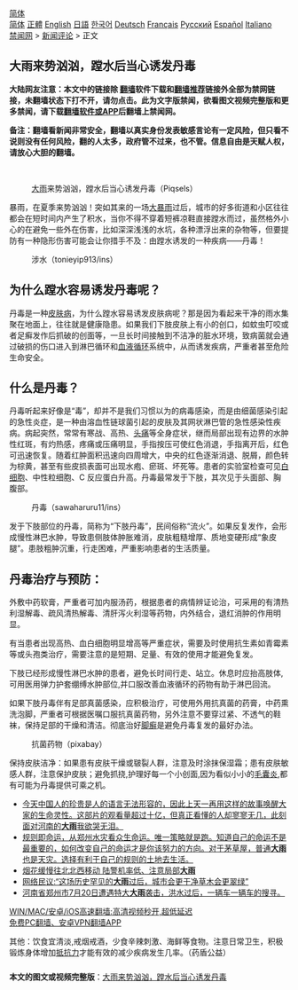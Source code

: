  <!-- 面包屑导航 --> <div class="breadcrumb"><!-- GTranslate: https://gtranslate.io/ -->  <div class="switcher notranslate">  <div class="selected">  <a href="#" onclick="return false;"> 简体</a>  </div>  <div class="option">  <a href="https://www.bannedbook.org" onclick="doGTranslate('zh-CN|zh-CN');jQuery('div.switcher div.selected a').html(jQuery(this).html());return false;" title="简体中文" class="nturl selected"> 简体</a>  <a href="https://www.bannedbook.org/zh-tw/" onclick="doGTranslate('zh-CN|zh-TW');jQuery('div.switcher div.selected a').html(jQuery(this).html());return false;" title="繁體中文" class="nturl"> 正體</a>  <a href="https://www.bannedbook.org/en/" onclick="doGTranslate('zh-CN|en');jQuery('div.switcher div.selected a').html(jQuery(this).html());return false;" title="English" class="nturl"> English</a>  <a href="https://www.bannedbook.org/ja/" onclick="doGTranslate('zh-CN|ja');jQuery('div.switcher div.selected a').html(jQuery(this).html());return false;" title="日本語" class="nturl"> 日語</a>  <a href="https://www.bannedbook.org/ko/" onclick="doGTranslate('zh-CN|ko');jQuery('div.switcher div.selected a').html(jQuery(this).html());return false;" title="한국어" class="nturl"> 한국어</a>  <a href="https://www.bannedbook.org/de/" onclick="doGTranslate('zh-CN|de');jQuery('div.switcher div.selected a').html(jQuery(this).html());return false;" title="Deutsch" class="nturl"> Deutsch</a>  <a href="https://www.bannedbook.org/fr/" onclick="doGTranslate('zh-CN|fr');jQuery('div.switcher div.selected a').html(jQuery(this).html());return false;" title="Français" class="nturl"> Français</a>  <a href="https://www.bannedbook.org/ru/" onclick="doGTranslate('zh-CN|ru');jQuery('div.switcher div.selected a').html(jQuery(this).html());return false;" title="Русский" class="nturl"> Русский</a>  <a href="https://www.bannedbook.org/es/" onclick="doGTranslate('zh-CN|es');jQuery('div.switcher div.selected a').html(jQuery(this).html());return false;" title="Español" class="nturl"> Español</a>  <a href="https://www.bannedbook.org/it/" onclick="doGTranslate('zh-CN|it');jQuery('div.switcher div.selected a').html(jQuery(this).html());return false;" title="Italiano" class="nturl"> Italiano</a>  </div>  </div>      <div class='breadcrumb-sub'><!-- Breadcrumb NavXT 6.3.0 --> <a href="https://www.bannedbook.org/" class="home">禁闻网</a> &gt; <a href="https://www.bannedbook.org/bnews/comments/" class="category">新闻评论</a> &gt; 正文</div></div><h2>大雨来势汹汹，蹚水后当心诱发丹毒</h2> <p class="notice"><b>大陆网友注意：本文中的链接除 <a href="https://github.com/bannedbook/fanqiang" >翻墙</a>软件下载和<a href="https://github.com/killgcd/justmysocks/blob/master/README.md">翻墙推荐</a>链接外全部为禁网链接，未翻墙状态下打不开，请勿点击。此为文字版禁闻，欲看图文视频完整版和更多禁闻，请下载<a href="https://github.com/bannedbook/fanqiang">翻墙软件或APP</a>后翻墙上禁闻网。</p><p>备注：翻墙看新闻非常安全，翻墙以真实身份发表敏感言论有一定风险，但只看不说则没有任何风险，翻的人太多，政府管不过来，也不管。信息自由是天赋人权，请放心大胆的翻墙。</b></p>  <div class="entry"> <br /> <figure><a href="https://i2.wp.com/upload-images-bucket-v64rleca837do.s3.eu-west-1.amazonaws.com/wp-content/uploads/2021/07/25104401/%E6%8D%95%E8%8E%B7-74.png?fit=863%2C466&#038;ssl=1" data-caption="大雨来势汹汹，蹚水后当心诱发丹毒（Piqsels） "></a><figcaption class="wp-caption-text"><a href="https://www.bannedbook.org/bnews/tag/%E5%A4%A7%E9%9B%A8/" class="st_tag internal_tag" rel="tag" title="标签 大雨 下的日志">大雨</a>来势汹汹，蹚水后当心诱发丹毒（Piqsels） </figcaption></figure> <p>暴雨，在夏季来势汹汹！突如其来的一场<a href="https://www.bannedbook.org/bnews/tag/%e5%a4%a7%e6%9a%b4%e9%9b%a8/" class="st_tag internal_tag" rel="tag" title="标签 大暴雨 下的日志">大暴雨</a>过后，城市的好多街道和小区往往都会在短时间内产生了积水，当你不得不穿着短裤凉鞋直接蹚水而过，虽然格外小心的在避免一些外在伤害，比如深深浅浅的水坑，各种漂浮出来的杂物等，但要提防有一种隐形伤害可能会让你措手不及：由蹚水诱发的一种疾病——丹毒！</p> <figure id="attachment_50377" aria-describedby="caption-attachment-50377" style="width: 897px" class="wp-caption alignnone"><figcaption id="caption-attachment-50377" class="wp-caption-text">涉水（tonieyip913/ins）</figcaption></figure> <h2><strong>为什么蹚水容易诱发丹毒呢？</strong></h2> <p>丹毒是一种<a href="https://www.bannedbook.org/bnews/tag/%E7%9A%AE%E8%82%A4%E7%97%85/" class="st_tag internal_tag" rel="tag" title="标签 皮肤病 下的日志">皮肤病</a>，为什么蹚水容易诱发皮肤病呢？那是因为看起来干净的雨水集聚在地面上，往往就是健康隐患。如果我们下肢皮肤上有小的创口，如蚊虫叮咬或者足癣发作后抓破的创面等，一旦长时间接触到不洁净的脏水环境，致病菌就会通过破损的伤口进入到淋巴循环和<a href="https://www.bannedbook.org/bnews/tag/%E8%A1%80%E6%B6%B2%E5%BE%AA%E7%8E%AF/" class="st_tag internal_tag" rel="tag" title="标签 血液循环 下的日志">血液循环</a>系统中，从而诱发疾病，严重者甚至危险生命安全。</p>  <h2><strong>什么是丹毒？</strong></h2> <p>丹毒听起来好像是“毒”，却并不是我们习惯以为的病毒感染，而是由细菌感染引起的急性炎症，是一种由溶血性链球菌引起的皮肤及其网状淋巴管的急性感染性疾病。病起突然，常常有寒战、高热、<a href="https://www.bannedbook.org/bnews/tag/%e5%a4%b4%e7%97%9b/" class="st_tag internal_tag" rel="tag" title="标签 头痛 下的日志">头痛</a>等全身症状，继而局部出现有边界的水肿性红斑，有灼热感，疼痛或压痛明显，手指按压可使红色消退，手指离开后，红色可迅速恢复。随着红肿面积迅速向四周增大，中央的红色逐渐消退、脱屑，颜色转为棕黄，甚至有些皮损表面可出现水疱、瘀斑、坏死等。患者的实验室检查可见<a href="https://www.bannedbook.org/bnews/tag/%E7%99%BD%E7%BB%86%E8%83%9E/" class="st_tag internal_tag" rel="tag" title="标签 白细胞 下的日志">白细胞</a>、中性粒细胞、C 反应蛋白升高。丹毒最常发于下肢，其次见于头面部、胸腹部。</p> <figure id="attachment_50378" aria-describedby="caption-attachment-50378" style="width: 816px" class="wp-caption alignnone"><figcaption id="caption-attachment-50378" class="wp-caption-text">丹毒（sawaharuru11/ins）</figcaption></figure> <p>发于下肢部位的丹毒，简称为“下肢丹毒”，民间俗称“流火”。如果反复发作，会形成慢性淋巴水肿，导致患侧肢体肿胀难消，皮肤粗糙增厚、质地变硬形成“象皮腿”。患肢粗肿沉重，行走困难，严重影响患者的生活质量。</p>  <h2><strong>丹毒治疗与预防：</strong></h2> <p>外敷中药软膏，严重者可加内服汤药，根据患者的病情辨证论治，可采用的有清热利湿解毒、疏风清热解毒、清肝泻火利湿等药物，内外结合，退红消肿的作用明显。</p> <p>有当患者出现高热、血白细胞明显增高等严重症状，需要及时使用抗生素如青霉素等或头孢类治疗，需要注意的是短期、足量、有效的使用才能避免复发。</p>  <p>下肢已经形成慢性淋巴水肿的患者，避免长时间行走、站立。休息时应抬高肢体, 可用医用弹力护套绷缚水肿部位,并口服改善血液循环的药物有助于淋巴回流。</p> <p>如果下肢丹毒伴有足部真菌感染，应积极治疗，可使用外用抗真菌的药膏，中药熏洗泡脚，严重者可根据医嘱口服抗真菌药物，另外注意不要穿过紧、不透气的鞋袜，保持足部的干燥和清洁。彻底治好<a href="https://www.bannedbook.org/bnews/tag/%e8%84%9a%e7%99%a3/" class="st_tag internal_tag" rel="tag" title="标签 脚癣 下的日志">脚癣</a>是避免丹毒复发的最好办法。</p>  <figure id="attachment_50379" aria-describedby="caption-attachment-50379" style="width: 733px" class="wp-caption alignnone"><figcaption id="caption-attachment-50379" class="wp-caption-text">抗菌药物（pixabay）</figcaption></figure> <p>保持皮肤洁净：如果患有皮肤干燥或皲裂人群，注意及时涂抹保湿霜；患有皮肤敏感人群，注意保护皮肤；避免抓挠,护理好每一个小创面,因为看似小小的<a href="https://www.bannedbook.org/bnews/tag/%E6%AF%9B%E5%9B%8A%E7%82%8E/" class="st_tag internal_tag" rel="tag" title="标签 毛囊炎 下的日志">毛囊炎</a>,都有可能为丹毒提供可乘之机。</p> <ul class='op-related-articles' title='相关阅读'> <li><a href='https://www.bannedbook.org/bnews/comments/20210725/1593615.html' target='_blank'>今天中国人的珍贵是人的语言无法形容的，因此上天一再用这样的故事唤醒大家的生命灵性。这部片的观看量超过十亿，但真正看懂的人却寥寥无几，此刻面对河南的<b>大雨</b>我欲哭无泪。</a></li> <li><a href='https://www.bannedbook.org/bnews/bannedvideo/20210725/1593584.html' target='_blank'>规则即命运，从郑州水灾看众生命运。唯一策略就是跑。知道自己的命运不是最重要的，如何改变自己的命运才是你该努力的方向。对于茅草屋，普通<b>大雨</b>也是天灾。选择有利于自己的规则的土地去生活。</a></li> <li><a href='https://www.bannedbook.org/bnews/taiwannews/20210723/1592722.html' target='_blank'>烟花缓慢往北北西移动 陆警机率低、注意局部<b>大雨</b></a></li> <li><a href='https://www.bannedbook.org/bnews/comments/20210722/1591789.html' target='_blank'>网络民议:“这场历史罕见的<b>大雨</b>过后，城市会更干净草木会更翠绿”</a></li> <li><a href='https://www.bannedbook.org/bnews/bannedvideo/20210722/1591624.html' target='_blank'>河南省郑州市7月20日遭遇特大<b>大雨</b>袭击，洪水过后，一辆车一辆车的搜寻。</a></li> </ul> <p class="texttj"> <a href="https://github.com/bannedbook/fanqiang/wiki/V2ray%E6%9C%BA%E5%9C%BA" target="_blank">WIN/MAC/安卓/iOS高速翻墙:高清视频秒开,超低延迟</a><br/> <a href="https://github.com/bannedbook/fanqiang/wiki/%E7%A6%81%E9%97%BB%E7%BD%91%E5%AE%89%E5%8D%93%E7%BF%BB%E5%A2%99%E6%96%B0%E9%97%BBAPP" target="_blank">免费PC翻墙、安卓VPN翻墙APP</a></p><p>其他：饮食宜清淡,戒烟戒酒，少食辛辣刺激、海鲜等食物。注意日常卫生，积极锻炼身体增加<a href="https://www.bannedbook.org/bnews/tag/%E6%8A%B5%E6%8A%97%E5%8A%9B/" class="st_tag internal_tag" rel="tag" title="标签 抵抗力 下的日志">抵抗力</a>才能有效的减少疾病发生几率。（药盾公益）</p><a name='sharetosocial'></a>  <div style="margin-bottom:5px;padding-bottom:5px;clear:both"> <div id="archive-pix-1" class="banner-ads"> <!-- AuctionX Display platform tag START --> <div id="26318x728x90x621x_ADSLOT2" clicktrack="%%CLICK_URL_ESC%%"></div> <!-- AuctionX Display platform tag END --> </div> <div id="archive-pix-2" class="banner-ads"> <!-- AuctionX Display platform tag START --> <div id="26315x300x250x621x_ADSLOT2" clicktrack="%%CLICK_URL_ESC%%"></div> <!-- AuctionX Display platform tag END --> </div> </div>  <div id="archive-pix-1" class="banner-ads"> <!-- AuctionX Display platform tag START --> <div id="26318x728x90x621x_ADSLOT3" clicktrack="%%CLICK_URL_ESC%%"></div> <!-- AuctionX Display platform tag END --> </div> <div><b>本文的图文或视频完整版</b>：<a href='https://www.bannedbook.org/bnews/comments/20210725/1593990.html'>大雨来势汹汹，蹚水后当心诱发丹毒</a></div>  </div><!--END ENTRY--> 